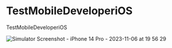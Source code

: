 # TestMobileDeveloperiOS
TestMobileDeveloperiOS

![Simulator Screenshot - iPhone 14 Pro - 2023-11-06 at 19 56 29](https://github.com/DanilaBolshakov1999/TestMobileDeveloperiOS/assets/47753945/71fe65f6-bf6c-4eca-9c1c-70eb206e88d1)

